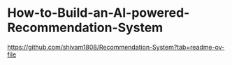# How-to-Build-an-AI-powered-Recommendation-System

https://github.com/shivam1808/Recommendation-System?tab=readme-ov-file
